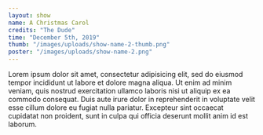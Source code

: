 ```yaml
---
layout: show
name: A Christmas Carol
credits: "The Dude"
time: "December 5th, 2019"
thumb: "/images/uploads/show-name-2-thumb.png"
poster: "/images/uploads/show-name-2.png"
---
```


Lorem ipsum dolor sit amet, consectetur adipisicing elit, sed do eiusmod tempor incididunt ut labore et dolore magna aliqua. Ut enim ad minim veniam, quis nostrud exercitation ullamco laboris nisi ut aliquip ex ea commodo consequat. Duis aute irure dolor in reprehenderit in voluptate velit esse cillum dolore eu fugiat nulla pariatur. Excepteur sint occaecat cupidatat non proident, sunt in culpa qui officia deserunt mollit anim id est laborum.
